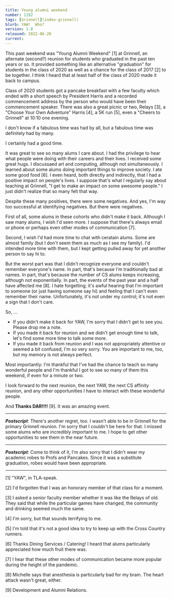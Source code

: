 ```yaml
---
title: Young alumni weekend
number: 1192
tags: [Grinnell](index-grinnell)
blurb: YAW!  Who?
version: 1.0
released: 2022-06-20
current: 
---
```

This past weekend was "Young Alumni Weekend" [1] at Grinnell, an
alternate (second?) reunion for students who graduated in the past
ten years or so.  It provided something like an alternative
"graduation" for students in the class of 2020 as well as a chance
for the class of 2017 [2] to be together.  I think I heard that at
least half of the class of 2020 made it back to campus.

Class of 2020 students got a pancake breakfast with a few faculty
which ended with a short speech by President Harris and a recorded
commencement address by the person who would have been their
commencement speaker.  There was also a great picnic or two, Relays
[3], a "Choose Your Own Adventure" Harris [4], a 5K run [5], even
a "Cheers to Grinnell" at 10:10 one evening.


I don't know if a fabulous time was had by all, but a fabulous time
was definitely had by many.  

I certainly had a good time.

It was great to see so many alums I care about.  I had the privilege
to hear what people were doing with their careers and their lives.
I received some great hugs.  I discussaed art and computing, although
not simultaneously.  I learned about some alums doing important
things to improve society.  I ate some good food [6].  I even heard,
both directly and indirectly, that I had a positive impact on
people's lives.  I suppose that's what I regularly say about teaching
at Grinnell, "I get to make an impact on some awesome people."  I
just didn't realize that so many felt that way.

Despite these many positives, there were some negatives.  And
yes, I'm way too successful at identifying negatives.  But there
were negatives.

First of all, some alums in these cohorts who didn't make it back.
Although I saw many alums, I wish I'd seen more.  I suppose that
there's always email or phone or perhaps even other modes of
communication [7].

Second, I wish I'd had more time to chat with ceratain alums.  Some
are almost family (but I don't seem them as much as I see my family).
I'd intended more time with them, but I kept getting pulled away
for yet another person to say hi to.

But the worst part was that I didn't recognize everyone and couldn't
remember everyone's name.  In part, that's because I'm traditionally
bad at names.  In part, that's because the number of CS alums keeps
increasing, although not exponentially.  In part, the events of the
past year and a half have affected me [8].  I hate forgetting; it's
awful hearing that I'm important to someone (or just having someone
say hi) and feeling that I can't even remember their name.
Unfortunately, it's not under my control; it's not even a sign that
I don't care.

So, ...

* If you didn't make it back for YAW, I'm sorry that I didn't
  get to see you.  Please drop me a note.
* If you made it back for reunion and we didn't get enough time to
  talk, let's find some more time to talk some more.
* If you made it back from reunion and I was not appropriately
  attentive or seemed a bit confused, I'm so very sorry.  You are
  important to me, too, but my memory is not always perfect.

Most importantly: I'm thankful that I've had the chance to teach
so many wonderful people and I'm thankful I got to see so many of
them this weekend, if even for a minute or two.

I look forward to the next reunion, the next YAW, the next CS
affinity reunion, and any other opportunities I have to interact
with these wonderful people.

And **Thanks DAR!!!!** [9].  It was an amazing event.

---

**_Postscript_**: There's another regret, too.  I wasn't able to
be in Grinnell for the primary Grinnell reunion.  I'm sorry that I
couldn't be here for that.  I missed some alums who are incredibly
important to me.  I hope to get other opportunities to see them
in the near future.

---

**_Postscript_**: Come to think of it, I'm also sorry that I didn't
wear my academic robes to Profs and Pancakes.  Since it was a
substitute graduation, robes would have been appropriate.

---

[1] "YAW", in TLA-speak.
 
[2] I'd forgotten that I was an honorary member of that class for a moment.

[3] I asked a senior faculty member whether it was like the Relays of
old.  They said that while the particular games have changed, the
community and drinking seemed much the same.

[4] I'm sorry, but that sounds terrifying to me.

[5] I'm told that it's not a good idea to try to keep up with the
Cross Country runners.

[6] Thanks Dining Services / Catering!  I heard that alums particularly
appreciated how much fruit there was.

[7] I hear that these other modes of communication became more popular
during the height of the pandemic.

[8] Michelle says that anesthesia is particularly bad for my brain.
The heart attack wasn't great, either.

[9] Development and Alumni Relations.
